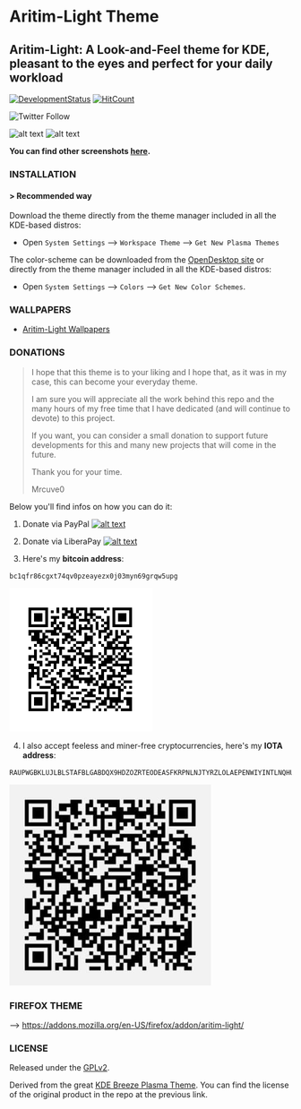 # Aritim-Light Theme

## Aritim-Light: A Look-and-Feel theme for KDE, pleasant to the eyes and perfect for your daily workload

[![DevelopmentStatus](https://img.shields.io/badge/Development-Ongoing-brightgreen.svg)](https://img.shields.io/badge/Development-Ongoing-brightgreen.svg)
[![HitCount](http://hits.dwyl.com/Mrcuve0/Aritim-Light.svg)](http://hits.dwyl.com/Mrcuve0/Aritim-Light)


![Twitter Follow](https://img.shields.io/twitter/follow/Mrcuve0?label=Follow%20Me%21%20%40Mrcuve0&style=social)

![alt text](https://raw.githubusercontent.com/Mrcuve0/Aritim-Light/master/KDE/screenshots/Ver%3E0.7/Desktop.png)
![alt text](https://raw.githubusercontent.com/Mrcuve0/Aritim-Light/master/KDE/screenshots/Ver%3E0.7/Busy.png)

**You can find other screenshots [here](https://www.pling.com/p/1290460/).**

### **INSTALLATION**
#### **> Recommended way**

Download the theme directly from the theme manager included in all the KDE-based distros:

* Open `System Settings` --> `Workspace Theme` --> `Get New Plasma Themes`

The color-scheme can be downloaded from the [OpenDesktop site](https://www.pling.com/p/1290460/) or directly from the theme manager included in all the KDE-based distros:

* Open `System Settings` --> `Colors` --> `Get New Color Schemes`.

### **WALLPAPERS**
* [Aritim-Light Wallpapers](https://www.pling.com/c/1318990/)


### **DONATIONS**

> I hope that this theme is to your liking and I hope that, as it was in my case, this can become your everyday theme.
>
> I am sure you will appreciate all the work behind this repo and the many hours of my free time that I have dedicated (and will continue to devote) to this project.
> 
> If you want, you can consider a small donation to support future developments for this and many new projects that will come in the future.
>
> Thank you for your time.
> 
>Mrcuve0

Below you'll find infos on how you can do it:

1. Donate via PayPal [![alt text](https://www.paypal.com/en_US/i/btn/btn_donate_LG.gif)](https://paypal.me/mrcuve0)

2. Donate via LiberaPay [![alt text](https://liberapay.com/assets/widgets/donate.svg)](https://liberapay.com/Mrcuve0/donate)

3. Here's my **bitcoin address**:
```
bc1qfr86cgxt74qv0pzeayezx0j03myn69grqw5upg
```
![BTC Wallet](https://raw.githubusercontent.com/Mrcuve0/donations/master/BTCwallet.png)

4. I also accept feeless and miner-free cryptocurrencies, here's my **IOTA address**:
```
RAUPWGBKLUJLBLSTAFBLGABDQX9HDZOZRTEODEASFKRPNLNJTYRZLOLAEPENWIYINTLNQHULSBOIWAQZZROWQEERYD
```
![IOTA Wallet](https://raw.githubusercontent.com/Mrcuve0/donations/master/IOTAwallet.jpg)


### **FIREFOX THEME**

--> https://addons.mozilla.org/en-US/firefox/addon/aritim-light/

### **LICENSE**
Released under the [GPLv2](https://raw.githubusercontent.com/Mrcuve0/Aritim-Light/master/KDE/plasmaTheme/LICENSE).

Derived from the great [KDE Breeze Plasma Theme](https://github.com/KDE/breeze).
You can find the license of the original product in the repo at the previous link.